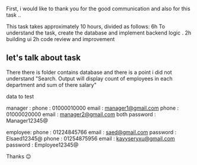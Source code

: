 First, i would like to thank you for the good communication and also for this task ..  

This task takes approximately 10 hours, divided as follows:
6h To understand the task, create the database and implement backend logic .
2h building ui
2h code review and improvement

## let's talk about task
There there is folder contains database and there is a point i did not understand "Search. Output will display count of employees in each department and sum of there salary" 

data to test 
    
manager :
    phone : 01000010000 email : manager1@gmail.com
    phone : 01000020000 email : manager2@gmail.com
    both password : Manager12345@
    
employee:
    phone : 01224845766 email : saed@gmail.com password : Elsaed12345@
    phone : 01254875956 email : kavyseryxu@gmail.com password : Employee12345@
        
Thanks 😉
